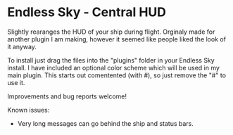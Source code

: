 # Endless Sky - Central HUD

Slightly rearanges the HUD of your ship during flight.
Orginaly made for another plugin I am making, however it seemed like people liked the look of it anyway.

To install just drag the files into the "plugins" folder in your Endless Sky install.
I have included an optional color scheme which will be used in my main plugin. This starts out comentented (with #), so just remove the "#" to use it.


Improvements and bug reports welcome!

Known issues:
- Very long messages can go behind the ship and status bars.
